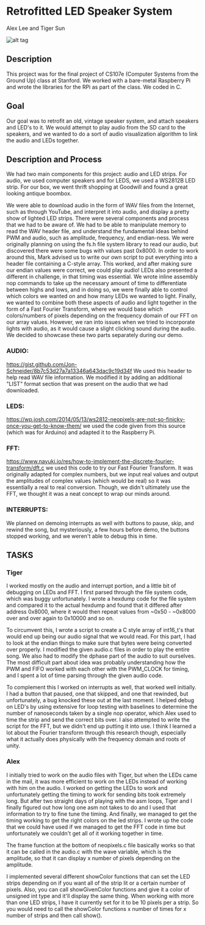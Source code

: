 # Retrofitted LED Speaker System
Alex Lee and Tiger Sun

![alt tag](https://snag.gy/K3fnLP.jpg "Our box!")

## Description
This project was for the final project of CS107e (Computer Systems from the Ground Up) class at Stanford. We worked with a bare-metal Raspberry Pi and wrote the libraries for the RPi as part of the class. We coded in C.

## Goal
Our goal was to retrofit an old, vintage speaker system, and attach speakers and LED's to it. We would attempt to play audio from the SD card to the speakers, and we wanted to do a sort of audio visualization algorithm to link the audio and LEDs together.

## Description and Process
We had two main components for this project: audio and LED strips. For audio, we used computer speakers and for LEDS, we used  a WS2812B LED strip. For our box, we went thrift shopping at Goodwill and found a great looking antique boombox.

We were able to download audio in the form of WAV files from the Internet, such as through YouTube, and interpret it into audio, and display a pretty show of lighted LED strips. There were several components and process that we had to be aware of. We had to be able to manipulate memory to read the WAV header file, and understand the fundamental ideas behind PWM and audio, such as amplitude, frequency, and endian-ness. We were originally planning on using the fs.h file system library to read our audio, but discovered there were some bugs with values past 0x8000. In order to work around this, Mark advised us to write our own script to put everything into a header file containing a C-style array. This worked, and after making sure our endian values were correct, we could play audio! LEDs also presented a different in challenge, in that timing was essential. We wrote inline assembly nop commands to take up the necessary amount of time to differentiate between highs and lows, and in doing so, we were finally able to control which colors we wanted on and how many LEDs we wanted to light. Finally, we wanted to combine both these aspects of audio and light together in the form of a Fast Fourier Transform, where we would base which colors/numbers of pixels depending on the frequency domain of our FFT on our array values. However, we ran into issues when we tried to incorporate lights with audio, as it would cause a slight clicking sound during the audio. We decided to showcase these two parts separately during our demo.

### AUDIO:
https://gist.github.com/Jon-Schneider/8b7c53d27a7a13346a643dac9c19d34f We used this header to help read WAV file information. We modified it by adding an additional "LIST" format section that was present on the audio that we had downloaded.

### LEDS:
https://wp.josh.com/2014/05/13/ws2812-neopixels-are-not-so-finicky-once-you-get-to-know-them/ we used the code given from this source (which was for Arduino) and adapted it to the Raspberry Pi.

### FFT:
https://www.nayuki.io/res/how-to-implement-the-discrete-fourier-transform/dft.c we used this code to try our Fast Fourier Transform. It was originally adapted for complex numbers, but we input real values and output the amplitudes of complex values (which would be real) so it was essentially a real to real conversion. Though, we didn't ultimately use the FFT, we thought it was a neat concept to wrap our minds around.

### INTERRUPTS:
We planned on demoing interrupts as well with buttons to pause, skip, and rewind the song, but mysteriously, a few hours before demo, the buttons stopped working, and we weren't able to debug this in time.

## TASKS

### Tiger
I worked mostly on the audio and interrupt portion, and a little bit of debugging on LEDs and FFT. I first parsed through the file system code, which was buggy unfortunately. I wrote a hexdump code for the file system and compared it to the actual hexdump and found that it differed after address 0x8000, where it would then repeat values from ~0x50 - ~0x8000 over and over again to 0x10000 and so on.

To circumvent this, I wrote a script to create a C style array of int16_t's that would end up being our audio signal that we would read. For this part, I had to look at the endian things to make sure that bytes were being converted over properly. I modified the given audio.c files in order to play the entire song. We also had to modify the dphase part of the audio to suit ourselves. The most difficult part about idea was probably understanding how the PWM and FIFO worked with each other with the PWM_CLOCK for timing, and I spent a lot of time parsing through the given audio code.

To complement this I worked on interrupts as well, that worked well initially. I had a button that paused, one that skipped, and one that rewinded, but unfortunately, a bug knocked these out at the last moment. I helped debug on LED's by using extensive for loop testing with baselines to determine the number of nanoseconds taken by a single nop operator, which Alex used to time the strip and send the correct bits over. I also attempted to write the script for the FFT, but we didn't end up putting it into use. I think I learned a lot about the Fourier transform through this research though, especially what it actually does physically with the frequency domain and roots of unity.

### Alex
I initially tried to work on the audio files with Tiger, but when the LEDs came in the mail, it was more efficient to work on the LEDs instead of working with him on the audio. I worked on getting the LEDs to work and unfortunately getting the timing to work for sending bits took extremely long. But after two straight days of playing with the asm loops, Tiger and I finally figured out how long one asm not takes to do and I used that information to try to fine tune the timing. And finally, we managed to get the timing working to get the right colors on the led strips. I wrote up the code that we could have used if we managed to get the FFT code in time but unfortunately we couldn't get all of it working together in time. 

The frame function at the bottom of neopixels.c file basically works so that it can be called in the audio.c with the wave variable, which is the amplitude, so that it can display x number of pixels depending on the amplitude.

I implemented several different showColor functions that can set the LED strips depending on if you want all of the strip lit or a certain number of pixels. Also, you can call showGivenColor functions and give it a color of unsigned int type and it'll display the same thing. When working with more than one LED strips, I have it currently set for it to be 10 pixels per a strip. So you would need to call the showColor functions x number of times for x number of strips and then call show(). 
